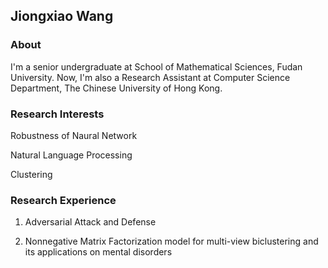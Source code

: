 ## Jiongxiao Wang

### About
I'm a senior undergraduate at School of Mathematical Sciences, Fudan University. Now, I'm also a Research Assistant at Computer Science Department, The Chinese University of Hong Kong. 

### Research Interests
Robustness of Naural Network

Natural Language Processing

Clustering

### Research Experience
1. Adversarial Attack and Defense

2. Nonnegative Matrix Factorization model for multi-view biclustering and its applications on mental disorders

